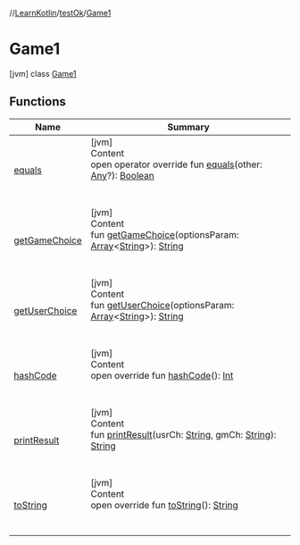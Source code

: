 //[LearnKotlin](../../index.md)/[testOk](../index.md)/[Game1](index.md)



# Game1  
 [jvm] class [Game1](index.md)   


## Functions  
  
|  Name|  Summary| 
|---|---|
| [equals](../-rectangle/index.md#kotlin/Any/equals/#kotlin.Any?/PointingToDeclaration/)| [jvm]  <br>Content  <br>open operator override fun [equals](../-rectangle/index.md#kotlin/Any/equals/#kotlin.Any?/PointingToDeclaration/)(other: [Any](https://kotlinlang.org/api/latest/jvm/stdlib/kotlin/-any/index.html)?): [Boolean](https://kotlinlang.org/api/latest/jvm/stdlib/kotlin/-boolean/index.html)  <br><br><br>
| [getGameChoice](get-game-choice.md)| [jvm]  <br>Content  <br>fun [getGameChoice](get-game-choice.md)(optionsParam: [Array](https://kotlinlang.org/api/latest/jvm/stdlib/kotlin/-array/index.html)<[String](https://kotlinlang.org/api/latest/jvm/stdlib/kotlin/-string/index.html)>): [String](https://kotlinlang.org/api/latest/jvm/stdlib/kotlin/-string/index.html)  <br><br><br>
| [getUserChoice](get-user-choice.md)| [jvm]  <br>Content  <br>fun [getUserChoice](get-user-choice.md)(optionsParam: [Array](https://kotlinlang.org/api/latest/jvm/stdlib/kotlin/-array/index.html)<[String](https://kotlinlang.org/api/latest/jvm/stdlib/kotlin/-string/index.html)>): [String](https://kotlinlang.org/api/latest/jvm/stdlib/kotlin/-string/index.html)  <br><br><br>
| [hashCode](../-rectangle/index.md#kotlin/Any/hashCode/#/PointingToDeclaration/)| [jvm]  <br>Content  <br>open override fun [hashCode](../-rectangle/index.md#kotlin/Any/hashCode/#/PointingToDeclaration/)(): [Int](https://kotlinlang.org/api/latest/jvm/stdlib/kotlin/-int/index.html)  <br><br><br>
| [printResult](print-result.md)| [jvm]  <br>Content  <br>fun [printResult](print-result.md)(usrCh: [String](https://kotlinlang.org/api/latest/jvm/stdlib/kotlin/-string/index.html), gmCh: [String](https://kotlinlang.org/api/latest/jvm/stdlib/kotlin/-string/index.html)): [String](https://kotlinlang.org/api/latest/jvm/stdlib/kotlin/-string/index.html)  <br><br><br>
| [toString](../-rectangle/index.md#kotlin/Any/toString/#/PointingToDeclaration/)| [jvm]  <br>Content  <br>open override fun [toString](../-rectangle/index.md#kotlin/Any/toString/#/PointingToDeclaration/)(): [String](https://kotlinlang.org/api/latest/jvm/stdlib/kotlin/-string/index.html)  <br><br><br>


